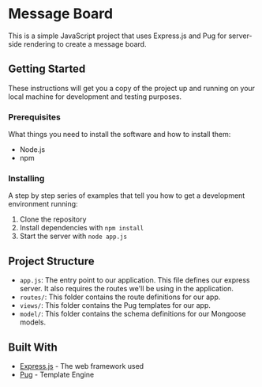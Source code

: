 # Message Board

This is a simple JavaScript project that uses Express.js and Pug for server-side rendering to create a message board.

## Getting Started

These instructions will get you a copy of the project up and running on your local machine for development and testing purposes.

### Prerequisites

What things you need to install the software and how to install them:

- Node.js
- npm

### Installing

A step by step series of examples that tell you how to get a development environment running:

1. Clone the repository
2. Install dependencies with `npm install`
3. Start the server with `node app.js`

## Project Structure

- `app.js`: The entry point to our application. This file defines our express server. It also requires the routes we'll be using in the application.
- `routes/`: This folder contains the route definitions for our app.
- `views/`: This folder contains the Pug templates for our app.
- `model/`: This folder contains the schema definitions for our Mongoose models.

## Built With

- [Express.js](https://expressjs.com/) - The web framework used
- [Pug](https://pugjs.org/api/getting-started.html) - Template Engine
